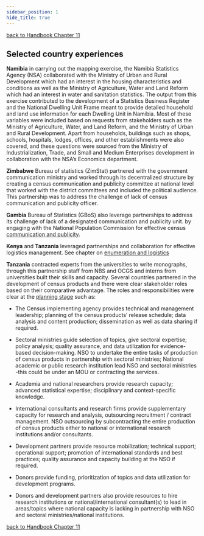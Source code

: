 ```yaml
---
sidebar_position: 1
hide_title: true
---
```


[back to Handbook Chapter 11](/docs/experiences-lessons-2020/Chapter-11/Selected-Country-Experiences)



## Selected country experiences

**Namibia** in carrying out the mapping exercise, the Namibia Statistics Agency (NSA) collaborated with the Ministry of Urban and Rural Development which had an interest in the housing characteristics and conditions as well as the Ministry of Agriculture, Water and Land Reform which had an interest in water and sanitation statistics. The output from this exercise contributed to the development of a Statistics Business Register and the National Dwelling Unit Frame meant to provide detailed household and land use information for each Dwelling Unit in Namibia. Most of these variables were included based on requests from stakeholders such as the Ministry of Agriculture, Water, and Land Reform, and the Ministry of Urban and Rural Development. Apart from households, buildings such as shops, schools, hospitals, lodges, offices, and other establishments were also covered, and these questions were sourced from the Ministry of Industrialization, Trade, and Small and Medium Enterprises development in collaboration with the NSA’s Economics department.

**Zimbabwe** Bureau of statistics (ZimStat) partnered with the government communication ministry and worked through its decentralized structure by creating a census communication and publicity committee at national level that worked with the district committees and included the political audience. This partnership was to address the challenge of lack of census communication and publicity officer.

**Gambia** Bureau of Statistics (GBoS) also leverage partnerships to address its challenge of lack of a designated communication and publicity unit. by engaging with the National Population Commission for effective census [communication and publicity](file:///C:/Users/ymersha/Downloads/e-cencus-handbook/Chapter11%20Partnerships%20and%20collaboration-to%20upload.docx#_Selected_country_experiences).

**Kenya** and **Tanzania** leveraged partnerships and collaboration for effective logistics management. See chapter on [enumeration and logistics](file:///C:/Users/ymersha/Downloads/e-cencus-handbook/Chapter11%20Partnerships%20and%20collaboration-to%20upload.docx#_Enumeration_and_Logistics)

**Tanzania** contracted experts from the universities to write monographs, through this partnership staff from NBS and OCGS and interns from universities built their skills and capacity. Several countries partnered in the development of census products and there were clear stakeholder roles based on their comparative advantage. The roles and responsibilities were clear at the [planning stage](file:///C:/Users/ymersha/Downloads/e-cencus-handbook/Chapter11%20Partnerships%20and%20collaboration-to%20upload.docx#_2.1%EF%BF%BCDevelopment_of_the) such as:

- The Census implementing agency provides technical and management leadership; planning of the census products’ release schedule; data analysis and content production; dissemination as well as data sharing if required.

- Sectoral ministries guide selection of topics, give sectoral expertise; policy analysis; quality assurance, and data utilization for evidence-based decision-making. NSO to undertake the entire tasks of production of census products in partnership with sectoral ministries; National academic or public research institution lead NSO and sectoral ministries -this could be under an MOU or contracting the services.

- Academia and national researchers provide research capacity; advanced statistical expertise; disciplinary and context-specific knowledge.

- International consultants and research firms provide supplementary capacity for research and analysis, outsourcing recruitment / contract management. NSO outsourcing by subcontracting the entire production of census products either to national or international research institutions and/or consultants.

- Development partners provide resource mobilization; technical support; operational support; promotion of international standards and best practices; quality assurance and capacity building at the NSO if required.

- Donors provide funding, prioritization of topics and data utilization for development programs.

- Donors and development partners also provide resources to hire research institutions or national/international consultant(s) to lead in areas/topics where national capacity is lacking in partnership with NSO and sectoral ministries/national institutions.


[back to Handbook Chapter 11](/docs/experiences-lessons-2020/Chapter-11/Selected-Country-Experiences)

